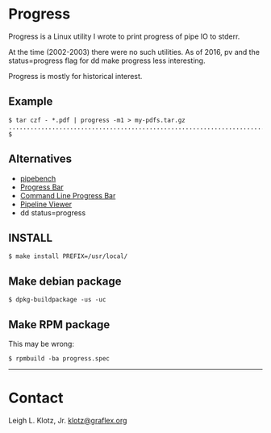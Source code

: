 # Progress

Progress is a Linux utility I wrote to print progress of pipe IO to stderr.

At the time (2002-2003) there were no such utilities.  As of 2016, pv and the status=progress flag for dd make progress less interesting.

Progress is mostly for historical interest.

## Example
````
$ tar czf - *.pdf | progress -m1 > my-pdfs.tar.gz
......................................................................................................................................................................................................................................................................................................................................................
$ 
````

## Alternatives

- [pipebench](http://www.habets.pp.se/synscan/programs.php?prog=pipebench)
- [Progress Bar](https://pypi.python.org/pypi/Pbar)
- [Command Line Progress Bar](http://clpbar.sourceforge.net/)
- [Pipeline Viewer](http://linux.die.net/man/1/pv)
- dd status=progress

## INSTALL
````$ make install PREFIX=/usr/local/````

## Make debian package
````$ dpkg-buildpackage -us -uc````

## Make RPM package
This may be wrong:

````$ rpmbuild -ba progress.spec````

----

# Contact
Leigh L. Klotz, Jr. <klotz@graflex.org>
